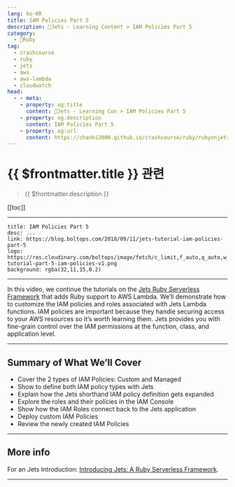 ```yaml
---
lang: ko-KR
title: IAM Policies Part 5
description: 🔻Jets - Learning Content > IAM Policies Part 5
category:
  - 🔻Ruby
tag:
  - crashcourse
  - ruby
  - jets
  - aws
  - aws-lambda
  - cloudwatch
head:
  - - meta:
    - property: og:title
      content: 🔻Jets - Learning Con > IAM Policies Part 5
    - property: og:description
      content: IAM Policies Part 5
    - property: og:url
      content: https://chanhi2000.github.io/crashcourse/ruby/rubyonjets-learning-content/20180911-jets-tutorial-iam-policies-part-5.html
---
```


# {{ $frontmatter.title }} 관련

> {{ $frontmatter.description }}

[[toc]]

---

```component VPCard
title: IAM Policies Part 5
desc: ...
link: https://blog.boltops.com/2018/09/11/jets-tutorial-iam-policies-part-5
logo: https://res.cloudinary.com/boltops/image/fetch/c_limit,f_auto,q_auto,w_655/https://blog.boltops.com/img/posts/2018/09/jets-tutorial-part-5-iam-policies-v1.png
background: rgba(32,11,15,0.2)
```

---

<VidStack src="youtube/T6F61kPSZCc" />

In this video, we continue the tutorials on the [Jets Ruby Serverless Framework](http://rubyonjets.com/) that adds Ruby support to AWS Lambda. We’ll demonstrate how to customize the IAM policies and roles associated with Jets Lambda functions. IAM policies are important because they handle securing access to your AWS resources so it’s worth learning them. Jets provides you with fine-grain control over the IAM permissions at the function, class, and application level.

---

## Summary of What We’ll Cover

- Cover the 2 types of IAM Policies: Custom and Managed
- Show to define both IAM policy types with Jets
- Explain how the Jets shorthand IAM policy definition gets expanded
- Explore the roles and their policies in the IAM Console
- Show how the IAM Roles connect back to the Jets application
- Deploy custom IAM Policies
- Review the newly created IAM Policies

---

## More info

For an Jets Introduction: [Introducing Jets: A Ruby Serverless Framework](https://blog.boltops.com/2018/08/18/introducing-jets-a-ruby-serverless-framework/).

---

<TagLinks />